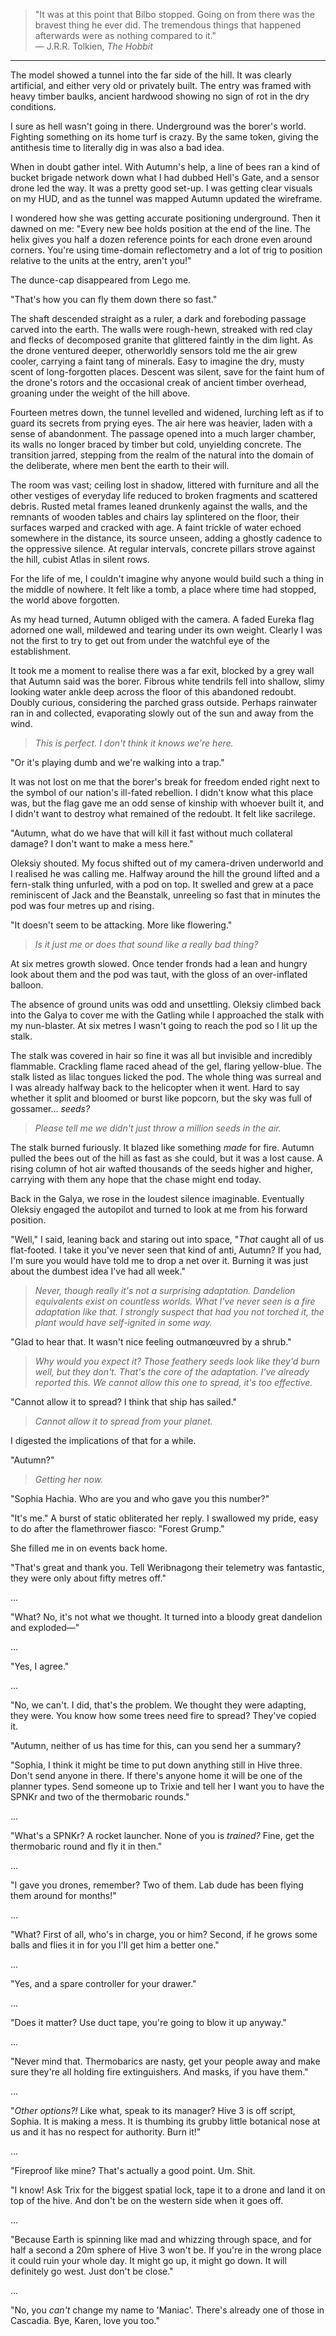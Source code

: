> "It was at this point that Bilbo stopped. Going on from there was the bravest thing he ever did. The tremendous things that happened afterwards were as nothing compared to it."  
> — J.R.R. Tolkien, *The Hobbit*

---

The model showed a tunnel into the far side of the hill. It was clearly artificial, and either very old or privately built. The entry was framed with heavy timber baulks, ancient hardwood showing no sign of rot in the dry conditions.

I sure as hell wasn't going in there. Underground was the borer's world. Fighting something on its home turf is crazy. By the same token, giving the antithesis time to literally dig in was also a bad idea. 

When in doubt gather intel. With Autumn's help, a line of bees ran a kind of bucket brigade network down what I had dubbed Hell's Gate, and a sensor drone led the way. It was a pretty good set-up. I was getting clear visuals on my HUD, and as the tunnel was mapped Autumn updated the wireframe. 

I wondered how she was getting accurate positioning underground. Then it dawned on me: "Every new bee holds position at the end of the line. The helix gives you half a dozen reference points for each drone even around corners. You're using time-domain reflectometry and a lot of trig to position relative to the units at the entry, aren't you!"

The dunce-cap disappeared from Lego me.

"That's how you can fly them down there so fast."

The shaft descended straight as a ruler, a dark and foreboding passage carved into the earth. The walls were rough-hewn, streaked with red clay and flecks of decomposed granite that glittered faintly in the dim light. As the drone ventured deeper, otherworldly sensors told me the air grew cooler, carrying a faint tang of minerals. Easy to imagine the dry, musty scent of long-forgotten places. Descent was silent, save for the faint hum of the drone's rotors and the occasional creak of ancient timber overhead, groaning under the weight of the hill above.

Fourteen metres down, the tunnel levelled and widened, lurching left as if to guard its secrets from prying eyes. The air here was heavier, laden with a sense of abandonment. The passage opened into a much larger chamber, its walls no longer braced by timber but cold, unyielding concrete. The transition jarred, stepping from the realm of the natural into the domain of the deliberate, where men bent the earth to their will.

The room was vast; ceiling lost in shadow, littered with furniture and all the other vestiges of everyday life reduced to broken fragments and scattered debris. Rusted metal frames leaned drunkenly against the walls, and the remnants of wooden tables and chairs lay splintered on the floor, their surfaces warped and cracked with age. A faint trickle of water echoed somewhere in the distance, its source unseen, adding a ghostly cadence to the oppressive silence. At regular intervals, concrete pillars strove against the hill, cubist Atlas in silent rows.

For the life of me, I couldn't imagine why anyone would build such a thing in the middle of nowhere. It felt like a tomb, a place where time had stopped, the world above forgotten.

As my head turned, Autumn obliged with the camera. A faded Eureka flag adorned one wall, mildewed and tearing under its own weight. Clearly I was not the first to try to get out from under the watchful eye of the establishment. 

It took me a moment to realise there was a far exit, blocked by a grey wall that Autumn said was the borer. Fibrous white tendrils fell into shallow, slimy looking water ankle deep across the floor of this abandoned redoubt. Doubly curious, considering the parched grass outside. Perhaps rainwater ran in and collected, evaporating slowly out of the sun and away from the wind. 

> _This is perfect. I don't think it knows we're here._

"Or it's playing dumb and we're walking into a trap."

It was not lost on me that the borer's break for freedom ended right next to the symbol of our nation's ill-fated rebellion. I didn't know what this place was, but the flag gave me an odd sense of kinship with whoever built it, and I didn't want to destroy what remained of the redoubt. It felt like sacrilege.

"Autumn, what do we have that will kill it fast without much collateral damage? I don't want to make a mess here."

Oleksiy shouted. My focus shifted out of my camera-driven underworld and I realised he was calling me. Halfway around the hill the ground lifted and a fern-stalk thing unfurled, with a pod on top. It swelled and grew at a pace reminiscent of Jack and the Beanstalk, unreeling so fast that in minutes the pod was four metres up and rising. 

"It doesn't seem to be attacking. More like flowering."

> _Is it just me or does that sound like a really bad thing?_

At six metres growth slowed. Once tender fronds had a lean and hungry look about them and the pod was taut, with the gloss of an over-inflated balloon. 

The absence of ground units was odd and unsettling. Oleksiy climbed back into the Galya to cover me with the Gatling while I approached the stalk with my nun-blaster. At six metres I wasn't going to reach the pod so I lit up the stalk. 

The stalk was covered in hair so fine it was all but invisible and incredibly flammable. Crackling flame raced ahead of the gel, flaring yellow-blue. The stalk listed as lilac tongues licked the pod. The whole thing was surreal and I was already halfway back to the helicopter when it went. Hard to say whether it split and bloomed or burst like popcorn, but the sky was full of gossamer... _seeds?_

> _Please tell me we didn't just throw a million seeds in the air._

The stalk burned furiously. It blazed like something _made_ for fire. Autumn pulled the bees out of the hill as fast as she could, but it was a lost cause. A rising column of hot air wafted thousands of the seeds higher and higher, carrying with them any hope that the chase might end today.

Back in the Galya, we rose in the loudest silence imaginable. Eventually Oleksiy engaged the autopilot and turned to look at me from his forward position.

"Well," I said, leaning back and staring out into space, "_That_ caught all of us flat-footed. I take it you've never seen that kind of anti, Autumn? If you had, I'm sure you would have told me to drop a net over it. Burning it was just about the dumbest idea I've had all week."

> _Never, though really it's not a surprising adaptation. Dandelion equivalents exist on countless worlds. What I've never seen is a fire adaptation like that. I strongly suspect that had you not torched it, the plant would have self-ignited in some way._

"Glad to hear that. It wasn't nice feeling outman&oelig;uvred by a shrub."

> _Why would you expect it? Those feathery seeds look like they'd burn well, but they don't. That's the core of the adaptation. I've already reported this. We cannot allow this one to spread, it's too effective._

"Cannot allow it to spread? I think that ship has sailed."

> _Cannot allow it to spread from your planet._

I digested the implications of that for a while.

"Autumn?"

> _Getting her now._

"Sophia Hachia. Who are you and who gave you this number?"

"It's me." A burst of static obliterated her reply. I swallowed my pride, easy to do after the flamethrower fiasco: "Forest Grump." 

She filled me in on events back home. 

"That's great and thank you. Tell Weribnagong their telemetry was fantastic, they were only about fifty metres off."

...

"What? No, it's not what we thought. It turned into a bloody great dandelion and exploded&mdash;"

...

"Yes, I agree."

...

"No, we can't. I did, that's the problem. We thought they were adapting, they were. You know how some trees need fire to spread? They've copied it.

"Autumn, neither of us has time for this, can you send her a summary? 

"Sophia, I think it might be time to put down anything still in Hive three. Don't send anyone in there. If there's anyone home it will be one of the planner types. Send someone up to Trixie and tell her I want you to have the SPNKr and two of the thermobaric rounds."

...

"What's a SPNKr? A rocket launcher. None of you is _trained?_ Fine, get the thermobaric round and fly it in then."

...

"I gave you drones, remember? Two of them. Lab dude has been flying them around for months!"

...

"What? First of all, who's in charge, you or him? Second, if he grows some balls and flies it in for you I'll get him a better one."

...

"Yes, and a spare controller for your drawer."

...

"Does it matter? Use duct tape, you're going to blow it up anyway."

...

"Never mind that. Thermobarics are nasty, get your people away and make sure they're all holding fire extinguishers. And masks, if you have them."

...

"_Other options?!_ Like what, speak to its manager? Hive 3 is off script, Sophia. It is making a mess. It is thumbing its grubby little botanical nose at us and it has no respect for authority. Burn it!"

...

"Fireproof like mine? That's actually a good point. Um. Shit. 

"I know! Ask Trix for the biggest spatial lock, tape it to a drone and land it on top of the hive. And don't be on the western side when it goes off.

...

"Because Earth is spinning like mad and whizzing through space, and for half a second a 20m sphere of Hive 3 won't be. If you're in the wrong place it could ruin your whole day. It might go up, it might go down. It will definitely go west. Just don't be close."

...

"No, you _can't_ change my name to 'Maniac'. There's already one of those in Cascadia. Bye, Karen, love you too."